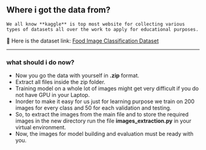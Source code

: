 ## Where i got the data from?

`We all know **kaggle** is top most website for collecting various types of datasets all over the work to apply for educational purposes.`

🙌 Here is the dataset link: [Food Image Classification Dataset](https://www.kaggle.com/datasets/harishkumardatalab/food-image-classification-dataset)

---
### what should i do now?
- Now you go the data with yourself in **.zip** format.
- Extract all files inside the zip folder.
- Training model on a whole lot of images might get very difficult if you do not have GPU in your Laptop.
- Inorder to make it easy for us just for learning purpose we train on 200 images for every class and 50 for each validation and testing.
- So, to extract the images from the main file and to store the required images in the new directory run the file **images_extraction.py** in your virtual environment.
- Now, the images for model building and evaluation must be ready with you.


